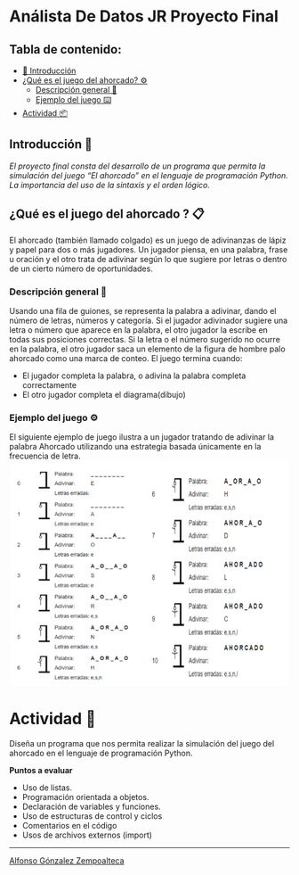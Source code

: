 # Análista De Datos JR Proyecto Final
## Tabla de contenido:
- [🚀 Introducción][1]
- [¿Qué es el juego del ahorcado? ⚙️][2]
    - [Descripción general 🔩][2.1]
    - [Ejemplo del juego ⌨️][2.2]
- [Actividad 📦][3]

## Introducción 🚀

_El proyecto final consta del desarrollo de un programa que permita la simulación del juego “El ahorcado” en el lenguaje de programación Python. La importancia del uso de la sintaxis y el orden lógico._
## ¿Qué es el juego del ahorcado ? 📋

El ahorcado (también llamado colgado) es un juego de adivinanzas de lápiz y papel para dos o más jugadores. Un jugador piensa, en una palabra, frase u oración y el otro trata de adivinar según lo que sugiere por letras o dentro de un cierto número de oportunidades.

### Descripción general 🔧

Usando una fila de guiones, se representa la palabra a adivinar, dando el número de letras, números y categoría. Si el jugador adivinador sugiere una letra o número que aparece en la palabra, el otro jugador la escribe en todas sus posiciones correctas. Si la letra o el número sugerido no ocurre en la palabra, el otro jugador saca un elemento de la figura de hombre palo ahorcado como una marca de conteo. El juego termina cuando:
* El jugador completa la palabra, o adivina la palabra completa correctamente
* El otro jugador completa el diagrama(dibujo)


### Ejemplo del juego ⚙️

El siguiente ejemplo de juego ilustra a un jugador tratando de adivinar la palabra Ahorcado utilizando una estrategia basada únicamente en la frecuencia de letra.
![EjemploAhorcado](ahorcado.png "Ahorcado")

# Actividad 🔩
Diseña un programa que nos permita realizar la simulación del juego del ahorcado en el lenguaje de programación Python.

__Puntos a evaluar__
* Uso de listas.
* Programación orientada a objetos.
* Declaración de variables y funciones.
* Uso de estructuras de control y ciclos
* Comentarios en el código
* Usos de archivos externos (import)   

---
[Alfonso Gónzalez Zempoalteca](https://github.com/Alfonso6z)

[1]: #introducción-🚀
[1.1]: #pre-requisitos-📋
[1.2]: #instalación-🔧
[2]: #ejecutando-las-pruebas-⚙️
[2.1]: #analice-las-pruebas-end-to-end-🔩
[2.2]: #y-las-pruebas-de-estilo-de-codificación-⌨️
[3]: #despliegue-📦
[4]: #donstruido-con-🛠️
[5]: #contribuyendo-🖇️
[6]: #wiki-📖
[7]: #versionado-📌
[8]: #autores-✒️
[9]: #licencia-📄
[10]: #expresiones-de-gratitud-🎁
